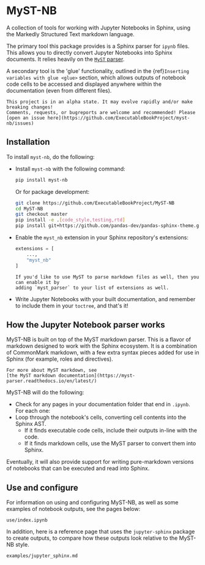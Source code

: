# MyST-NB

A collection of tools for working with Jupyter Notebooks in Sphinx, using the
Markedly Structured Text markdown language.

The primary tool this package provides is a Sphinx parser for `ipynb` files.
This allows you to directly convert Jupyter Notebooks into Sphinx documents.
It relies heavily on the [`MyST` parser](https://github.com/ExecutableBookProject/myst_parser).

A secondary tool is the 'glue' functionality, outlined in the {ref}`Inserting variables with glue <glue>` section,
which allows outputs of notebook code cells to be accessed and displayed anywhere within the documentation (even from different files).

```{warning}
This project is in an alpha state. It may evolve rapidly and/or make breaking changes!
Comments, requests, or bugreports are welcome and recommended! Please
[open an issue here](https://github.com/ExecutableBookProject/myst-nb/issues)
```

## Installation

To install `myst-nb`, do the following:

* Install `myst-nb` with the following command:

  ```bash
  pip install myst-nb
  ```

  Or for package development:

  ```bash
  git clone https://github.com/ExecutableBookProject/MyST-NB
  cd MyST-NB
  git checkout master
  pip install -e .[code_style,testing,rtd]
  pip install git+https://github.com/pandas-dev/pandas-sphinx-theme.git@master
  ```

* Enable the `myst_nb` extension in your Sphinx repository's extensions:

  ```python
  extensions = [
      ...,
      "myst_nb"
  ]
  ```

  ```{note}
  If you'd like to use MyST to parse markdown files as well, then you can enable it by
  adding `myst_parser` to your list of extensions as well.
  ```
* Write Jupyter Notebooks with your built documentation, and remember to include them
  in your `toctree`, and that's it!

## How the Jupyter Notebook parser works

MyST-NB is built on top of the MyST markdown parser. This is a flavor of markdown
designed to work with the Sphinx ecosystem. It is a combination of CommonMark markdown,
with a few extra syntax pieces added for use in Sphinx (for example, roles and
directives).

```{note}
For more about MyST markdown, see
[the MyST markdown documentation](https://myst-parser.readthedocs.io/en/latest/)
```

MyST-NB will do the following:

* Check for any pages in your documentation folder that end in `.ipynb`. For each one:
* Loop through the notebook's cells, converting cell contents into the Sphinx AST.
  * If it finds executable code cells, include their outputs in-line with the code.
  * If it finds markdown cells, use the MyST parser to convert them into Sphinx.

Eventually, it will also provide support for writing pure-markdown versions of notebooks
that can be executed and read into Sphinx.

## Use and configure

For information on using and configuring MyST-NB, as well as some examples of notebook
outputs, see the pages below:

```{toctree}
use/index.ipynb
```

In addition, here is a reference page that uses the `jupyter-sphinx` package to create
outputs, to compare how these outputs look relative to the MyST-NB style.

```{toctree}
examples/jupyter_sphinx.md
```
